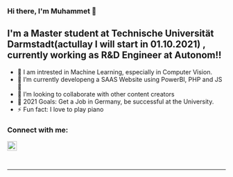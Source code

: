 ### Hi there, I'm Muhammet  👋

## I'm a Master student at Technische Universität Darmstadt(actullay I will start in 01.10.2021) , currently working as R&D Engineer at Autonom!!

- 🔭 I am intrested in Machine Learning, especially in Computer Vision.
- 🌱 I’m currently developeng a SAAS Website using PowerBI, PHP and JS 🤣 
- 👯 I’m looking to collaborate with other content creators
- 🥅 2021 Goals: Get a Job in Germany, be successful at the University.
- ⚡ Fun fact: I love to play piano

### Connect with me:

[<img align="left" alt="codeSTACKr | LinkedIn" width="22px" src="https://cdn.jsdelivr.net/npm/simple-icons@v3/icons/linkedin.svg" />][linkedin]

<br />


<br />
<br />

---



[linkedin]: https://www.linkedin.com/in/muhammetcepi/